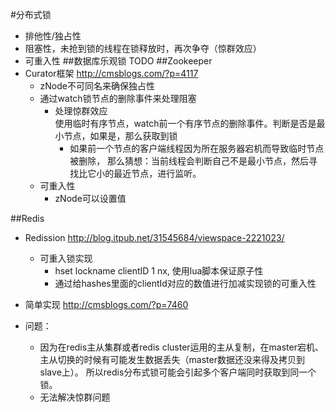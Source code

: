 #分布式锁
* 排他性/独占性
* 阻塞性，未抢到锁的线程在锁释放时，再次争夺（惊群效应）
* 可重入性
##数据库乐观锁
    TODO
##Zookeeper
* Curator框架 http://cmsblogs.com/?p=4117
    * zNode不可同名来确保独占性
    * 通过watch锁节点的删除事件来处理阻塞
        * 处理惊群效应  
          使用临时有序节点，watch前一个有序节点的删除事件。判断是否是最小节点，如果是，那么获取到锁
            * 如果前一个节点的客户端线程因为所在服务器宕机而导致临时节点被删除， 那么猜想：当前线程会判断自己不是最小节点，然后寻找比它小的最近节点，进行监听。
    * 可重入性
        * zNode可以设置值

##Redis
* Redission http://blog.itpub.net/31545684/viewspace-2221023/
    * 可重入锁实现 
        * hset lockname clientID 1 nx, 使用lua脚本保证原子性
        * 通过给hashes里面的clientId对应的数值进行加减实现锁的可重入性

* 简单实现 http://cmsblogs.com/?p=7460
       
* 问题：
    * 因为在redis主从集群或者redis cluster运用的主从复制，在master宕机、主从切换的时候有可能发生数据丢失（master数据还没来得及拷贝到slave上）。
所以redis分布式锁可能会引起多个客户端同时获取到同一个锁。
    * 无法解决惊群问题

